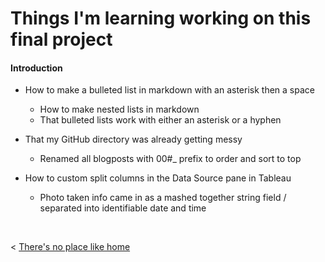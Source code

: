 # Things I'm learning working on this final project

#### Introduction

* How to make a bulleted list in markdown with an asterisk then a space
    * How to make nested lists in markdown
    * That bulleted lists work with either an asterisk or a hyphen

* That my GitHub directory was already getting messy
    * Renamed all blogposts with 00#_ prefix to order and sort to top
    
* How to custom split columns in the Data Source pane in Tableau
    * Photo taken info came in as a mashed together string field / separated into identifiable date and time






  &nbsp; &nbsp; &nbsp; &nbsp;
  

< [There's no place like home](./index.md)
